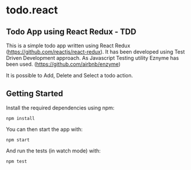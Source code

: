 # todo.react

## Todo App using React Redux - TDD

This is a simple todo app written using React Redux (https://github.com/reactjs/react-redux). It has been developed using Test Driven Development approach. As Javascript Testing utility Eznyme has been used. (https://github.com/airbnb/enzyme) 

It is possible to Add, Delete and Select a todo action.

## Getting Started

Install the required dependencies using npm:

```
npm install
```

You can then start the app with:

```
npm start
```

And run the tests (in watch mode) with:

```
npm test
```